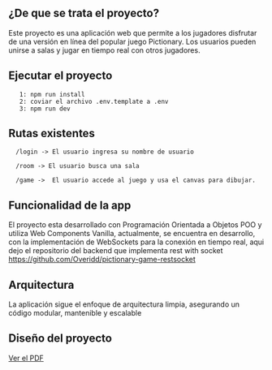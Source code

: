 
## ¿De que se trata el proyecto?

Este proyecto es una aplicación web que permite a los jugadores disfrutar de una versión en línea del popular juego Pictionary. Los usuarios pueden unirse a salas y jugar en tiempo real con otros jugadores.


## Ejecutar el proyecto

```
   1: npm run install
   2: coviar el archivo .env.template a .env
   3: npm run dev
```

## Rutas existentes 
 ```
   /login -> El usuario ingresa su nombre de usuario
 ```
 ``` 
   /room -> El usuario busca una sala
 ```
 ```
   /game ->  El usuario accede al juego y usa el canvas para dibujar.
 ```  

## Funcionalidad de la app
El proyecto esta desarrollado con Programación Orientada a Objetos POO y utiliza Web Components Vanilla, actualmente, se encuentra en desarrollo, con la implementación de WebSockets para la conexión en tiempo real, aqui dejo el repositorio del backend que implementa rest with socket https://github.com/Overidd/pictionary-game-restsocket

## Arquitectura
La aplicación sigue el enfoque de arquitectura limpia, asegurando un código modular, mantenible y escalable

## Diseño del proyecto
[Ver el PDF](./design.pdf)
